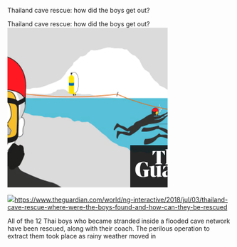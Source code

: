 Thailand cave rescue: how did the boys get out?

Thailand cave rescue: how did the boys get out?
![](../_resources/c245159b64b3f94f8ae957274e2d27dc.png)

![](../_resources/7a04871cff3ba0935b821079a2b15c41.png)https://www.theguardian.com/world/ng-interactive/2018/jul/03/thailand-cave-rescue-where-were-the-boys-found-and-how-can-they-be-rescued

All of the 12 Thai boys who became stranded inside a flooded cave network have been rescued, along with their coach. The perilous operation to extract them took place as rainy weather moved in